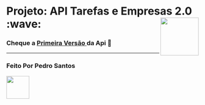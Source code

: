 <h1 id="home">Projeto: API  Tarefas e Empresas 2.0 :wave:  <img src="https://cdn.jsdelivr.net/gh/devicons/devicon/icons/csharp/csharp-original.svg"  align="right" height="100em"/></h1>


  <h3>
  Cheque a <a href='https://github.com/pedrh77/Api-TarefasEmpresas/tree/Feature-TarefasEmpresas-v1'>Primeira Versão </a> da Api 🖤
  </h3>
  
  <hr>
  
 ### Feito Por Pedro Santos
 <a href="https://github.com/pedrh77">
    <img width="60px" src="https://avatars.githubusercontent.com/u/66256107?v=4">
  </a>
